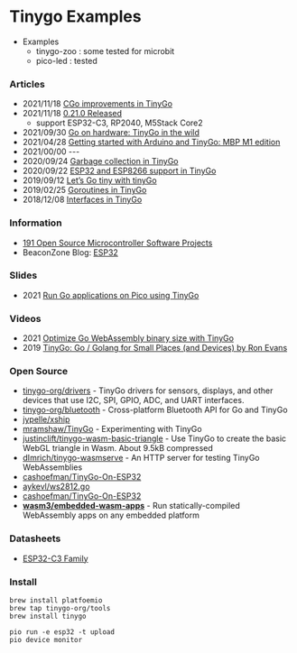 # Tinygo Examples


- Examples
    - tinygo-zoo : some tested for microbit
    - pico-led : tested


### Articles
- 2021/11/18 [CGo improvements in TinyGo](https://aykevl.nl/2021/11/cgo-tinygo)
- 2021/11/18 [0.21.0 Released](https://github.com/tinygo-org/tinygo/releases/tag/v0.21.0)
    - support ESP32-C3, RP2040, M5Stack Core2
- 2021/09/30 [Go on hardware: TinyGo in the wild](https://dev.to/gotime/go-on-hardware-tinygo-in-the-wild)
- 2021/04/28 [Getting started with Arduino and TinyGo: MBP M1 edition](https://dev.to/stepanvrany/getting-started-with-arduino-and-tinygo-mbp-m1-edition-3am1)
- 2021/00/00 ---
- 2020/09/24 [Garbage collection in TinyGo](https://aykevl.nl/2020/09/gc-tinygo)
- 2020/09/22 [ESP32 and ESP8266 support in TinyGo](https://aykevl.nl/2020/09/tinygo-esp32)
- 2019/09/12 [Let’s Go tiny with tinyGo](https://hackernoon.com/lets-go-tiny-with-tinygo-uob035t5)
- 2019/02/25 [Goroutines in TinyGo](https://aykevl.nl/2019/02/tinygo-goroutines)
- 2018/12/08 [Interfaces in TinyGo](https://aykevl.nl/2018/12/tinygo-interface)

### Information
- [191 Open Source Microcontroller Software Projects](https://opensourcelibs.com/libs/microcontroller)
-  BeaconZone Blog: [ESP32](https://www.beaconzone.co.uk/blog/category/esp32/)

### Slides
- 2021 [Run Go applications on Pico using TinyGo](https://www.slideshare.net/CherrieHsieh/run-go-applications-on-pico-using-tinygo)


### Videos
- 2021 [Optimize Go WebAssembly binary size with TinyGo](https://egghead.io/lessons/go-optimize-go-webassembly-binary-size-with-tinygo)
- 2019 [TinyGo: Go / Golang for Small Places (and Devices) by Ron Evans](https://www.youtube.com/watch?v=KY8u9yZ97Tc)


### Open Source
- [tinygo-org/drivers](https://github.com/tinygo-org/drivers) - TinyGo drivers for sensors, displays, and other devices that use I2C, SPI, GPIO, ADC, and UART interfaces.
- [tinygo-org/bluetooth](https://github.com/tinygo-org/bluetooth) - Cross-platform Bluetooth API for Go and TinyGo
- [jypelle/xship](https://github.com/jypelle/xship)
- [mramshaw/TinyGo](https://github.com/mramshaw/TinyGo) - Experimenting with TinyGo
- [justinclift/tinygo-wasm-basic-triangle](https://github.com/justinclift/tinygo-wasm-basic-triangle) - Use TinyGo to create the basic WebGL triangle in Wasm. About 9.5kB compressed
- [dImrich/tinygo-wasmserve](https://github.com/dImrich/tinygo-wasmserve) - An HTTP server for testing TinyGo WebAssemblies
- [cashoefman/TinyGo-On-ESP32](https://github.com/cashoefman/TinyGo-On-ESP32)
- [aykevl/ws2812.go](https://gist.github.com/aykevl/47d0a24408cf585f6ba181c4dc663bca)
- [cashoefman/TinyGo-On-ESP32](https://github.com/cashoefman/TinyGo-On-ESP32)
- [**wasm3/embedded-wasm-apps**](https://github.com/wasm3/embedded-wasm-apps) - Run statically-compiled WebAssembly apps on any embedded platform


### Datasheets
- [ESP32-C3 Family](https://cdn.sparkfun.com/assets/1/a/5/a/6/esp32-c3_datasheet_en.pdf)



### Install
```
brew install platfoemio
brew tap tinygo-org/tools
brew install tinygo
```

```
pio run -e esp32 -t upload
pio device monitor
```